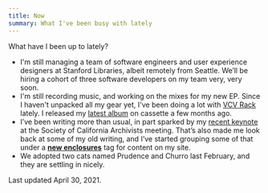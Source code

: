 ```yaml
---
title: Now
summary: What I've been busy with lately
---
```


What have I been up to lately?

* I'm still managing a team of software engineers and user experience designers at Stanford Libraries, albeit remotely from Seattle. We’ll be hiring a cohort of three software developers on my team very, very soon.
* I'm still recording music, and working on the mixes for my new EP. Since I haven't unpacked all my gear yet, I've been doing a lot with [VCV Rack][1] lately. I released my [latest album][2] on cassette a few months ago.
* I’ve been writing more than usual, in part sparked by my [recent keynote][3] at the Society of California Archivists meeting. That’s also made me look back at some of my old writing, and I’ve started grouping some of that under a [**new enclosures**][4] tag for content on my site.
* We adopted two cats named Prudence and Churro last February, and they are settling in nicely. 

Last updated April 30, 2021.

[1]:	https://vcvrack.com/
[2]:	https://blacktent.bandcamp.com/
[3]:	https://matienzo.org/2021/119/apz/
[4]:	/tag/new-enclosures/